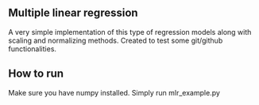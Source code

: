 ## Multiple linear regression
A very simple implementation of this type of regression models along with scaling and normalizing methods. Created to test some git/github functionalities.

## How to run
Make sure you have numpy installed. Simply run mlr_example.py
